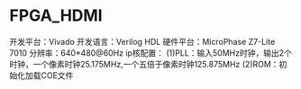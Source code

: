 # FPGA_HDMI
开发平台：Vivado
开发语言：Verilog HDL
硬件平台：MicroPhase Z7-Lite 7010
分辨率：640*480@60Hz
ip核配置：
  (1)PLL：输入50MHz时钟，输出2个时钟，一个像素时钟25.175MHz,一个五倍于像素时钟125.875MHz
  (2)ROM：初始化加载COE文件
